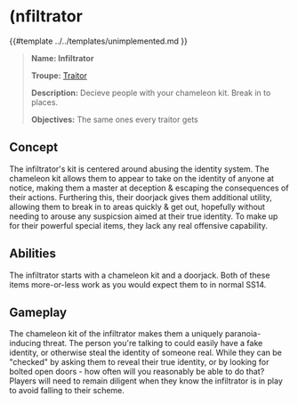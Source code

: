 # (nfiltrator 

{{#template ../../templates/unimplemented.md }}

> **Name: Infiltrator**
>
> **Troupe:** [Traitor](https://github.com/EphemeralSpace/docs/blob/master/src/design/masks/traitors.md)
>
> **Description:** Decieve people with your chameleon kit. Break in to places.
>
> **Objectives:** The same ones every traitor gets

## Concept
The infiltrator's kit is centered around abusing the identity system. The chameleon kit allows them to appear to take on the identity of anyone at notice, making them a master at deception & escaping the consequences of their actions. Furthering this, their doorjack gives them additional utility, allowing them to break in to areas quickly & get out, hopefully without needing to arouse any suspicsion aimed at their true identity. To make up for their powerful special items, they lack any real offensive capability.

## Abilities
The infiltrator starts with a chameleon kit and a doorjack. Both of these items more-or-less work as you would expect them to in normal SS14.

## Gameplay
The chameleon kit of the infiltrator makes them a uniquely paranoia-inducing threat. The person you're talking to could easily have a fake identity, or otherwise steal the identity of someone real. While they can be "checked" by asking them to reveal their true identity, or by looking for bolted open doors - how often will you reasonably be able to do that? Players will need to remain diligent when they know the infiltrator is in play to avoid falling to their scheme.